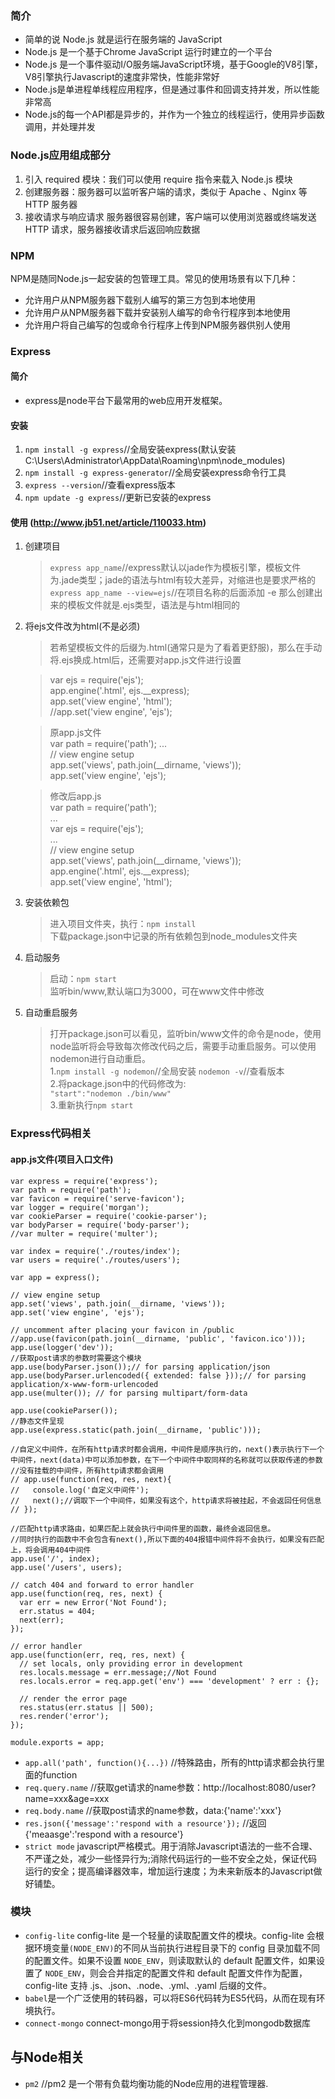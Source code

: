 ### 简介

* 简单的说 Node.js 就是运行在服务端的 JavaScript
* Node.js 是一个基于Chrome JavaScript 运行时建立的一个平台
* Node.js 是一个事件驱动I/O服务端JavaScript环境，基于Google的V8引擎，V8引擎执行Javascript的速度非常快，性能非常好
* Node.js是单进程单线程应用程序，但是通过事件和回调支持并发，所以性能非常高
* Node.js的每一个API都是异步的，并作为一个独立的线程运行，使用异步函数调用，并处理并发

### Node.js应用组成部分

1. 引入 required 模块：我们可以使用 require 指令来载入 Node.js 模块
2. 创建服务器：服务器可以监听客户端的请求，类似于 Apache 、Nginx 等 HTTP 服务器
3. 接收请求与响应请求 服务器很容易创建，客户端可以使用浏览器或终端发送 HTTP 请求，服务器接收请求后返回响应数据

### NPM

NPM是随同Node.js一起安装的包管理工具。常见的使用场景有以下几种：
* 允许用户从NPM服务器下载别人编写的第三方包到本地使用
* 允许用户从NPM服务器下载并安装别人编写的命令行程序到本地使用
* 允许用户将自己编写的包或命令行程序上传到NPM服务器供别人使用

### Express
#### 简介
* express是node平台下最常用的web应用开发框架。

#### 安装
1. `npm install -g express`//全局安装express(默认安装C:\Users\Administrator\AppData\Roaming\npm\node_modules)
2. `npm install -g express-generator`//全局安装express命令行工具
3. `express --version`//查看express版本
4. `npm update -g express`//更新已安装的express

#### 使用 (http://www.jb51.net/article/110033.htm)
1. 创建项目
   >`express app_name`//express默认以jade作为模板引擎，模板文件为.jade类型；jade的语法与html有较大差异，对缩进也是要求严格的
   >`express app_name --view=ejs`//在项目名称的后面添加 -e 那么创建出来的模板文件就是.ejs类型，语法是与html相同的
2. 将ejs文件改为html(不是必须)
   > 若希望模板文件的后缀为.html(通常只是为了看着更舒服)，那么在手动将.ejs换成.html后，还需要对app.js文件进行设置

   >var ejs = require('ejs');  
    app.engine('.html', ejs.__express);  
    app.set('view engine', 'html');  
    //app.set('view engine', 'ejs');

   >原app.js文件  
   var path = require('path');
   ...  
   // view engine setup  
   app.set('views', path.join(__dirname, 'views'));  
   app.set('view engine', 'ejs');  

   >修改后app.js  
   var path = require('path');  
   ...  
   var ejs = require('ejs');  
   ...  
   // view engine setup  
   app.set('views', path.join(__dirname, 'views'));  
   app.engine('.html', ejs.__express);  
   app.set('view engine', 'html');
3. 安装依赖包
   >进入项目文件夹，执行：`npm install`  
   下载package.json中记录的所有依赖包到node_modules文件夹
4. 启动服务
   >启动：`npm start`  
   监听bin/www,默认端口为3000，可在www文件中修改
5. 自动重启服务
   >打开package.json可以看见，监听bin/www文件的命令是node，使用node监听将会导致每次修改代码之后，需要手动重启服务。可以使用nodemon进行自动重启。  
   1.`npm install -g nodemon`//全局安装 `nodemon -v`//查看版本  
   2.将package.json中的代码修改为:  
   `"start":"nodemon ./bin/www"`  
   3.重新执行`npm start`

### Express代码相关
#### app.js文件(项目入口文件)
```
var express = require('express');
var path = require('path');
var favicon = require('serve-favicon');
var logger = require('morgan');
var cookieParser = require('cookie-parser');
var bodyParser = require('body-parser');
//var multer = require('multer'); 

var index = require('./routes/index');
var users = require('./routes/users');

var app = express();

// view engine setup
app.set('views', path.join(__dirname, 'views'));
app.set('view engine', 'ejs');

// uncomment after placing your favicon in /public
//app.use(favicon(path.join(__dirname, 'public', 'favicon.ico')));
app.use(logger('dev'));
//获取post请求的参数时需要这个模块
app.use(bodyParser.json());// for parsing application/json
app.use(bodyParser.urlencoded({ extended: false }));// for parsing application/x-www-form-urlencoded
app.use(multer()); // for parsing multipart/form-data

app.use(cookieParser());
//静态文件呈现
app.use(express.static(path.join(__dirname, 'public')));

//自定义中间件，在所有http请求时都会调用，中间件是顺序执行的，next()表示执行下一个中间件，next(data)中可以添加参数，在下一个中间件中取同样的名称就可以获取传递的参数
//没有挂载的中间件，所有http请求都会调用
// app.use(function(req, res, next){
//   console.log('自定义中间件');
//   next();//调取下一个中间件，如果没有这个，http请求将被挂起，不会返回任何信息
// });

//匹配http请求路由，如果匹配上就会执行中间件里的函数，最终会返回信息。
//同时执行的函数中不会包含有next(),所以下面的404报错中间件将不会执行，如果没有匹配上，将会调用404中间件
app.use('/', index);
app.use('/users', users);

// catch 404 and forward to error handler
app.use(function(req, res, next) {
  var err = new Error('Not Found');
  err.status = 404;
  next(err);
});

// error handler
app.use(function(err, req, res, next) {
  // set locals, only providing error in development
  res.locals.message = err.message;//Not Found
  res.locals.error = req.app.get('env') === 'development' ? err : {};

  // render the error page
  res.status(err.status || 500);
  res.render('error');
});

module.exports = app;
```
* `app.all('path', function(){...})` //特殊路由，所有的http请求都会执行里面的function
* `req.query.name` //获取get请求的name参数：http://localhost:8080/user?name=xxx&age=xxx
* `req.body.name` //获取post请求的name参数，data:{'name':'xxx'}
* `res.json({'message':'respond with a resource'});`  //返回{'meaasge':'respond with a resource'}
* `strict mode` javascript严格模式。用于消除Javascript语法的一些不合理、不严谨之处，减少一些怪异行为;消除代码运行的一些不安全之处，保证代码运行的安全；提高编译器效率，增加运行速度；为未来新版本的Javascript做好铺垫。

### 模块
* `config-lite` config-lite 是一个轻量的读取配置文件的模块。config-lite 会根据环境变量`(NODE_ENV)`的不同从当前执行进程目录下的 config 目录加载不同的配置文件。如果不设置 `NODE_ENV`，则读取默认的 default 配置文件，如果设置了 `NODE_ENV`，则会合并指定的配置文件和 default 配置文件作为配置，config-lite 支持 .js、.json、.node、.yml、.yaml 后缀的文件。
* `babel`是一个广泛使用的转码器，可以将ES6代码转为ES5代码，从而在现有环境执行。
* `connect-mongo` connect-mongo用于将session持久化到mongodb数据库

## 与Node相关
* `pm2` //pm2 是一个带有负载均衡功能的Node应用的进程管理器.
